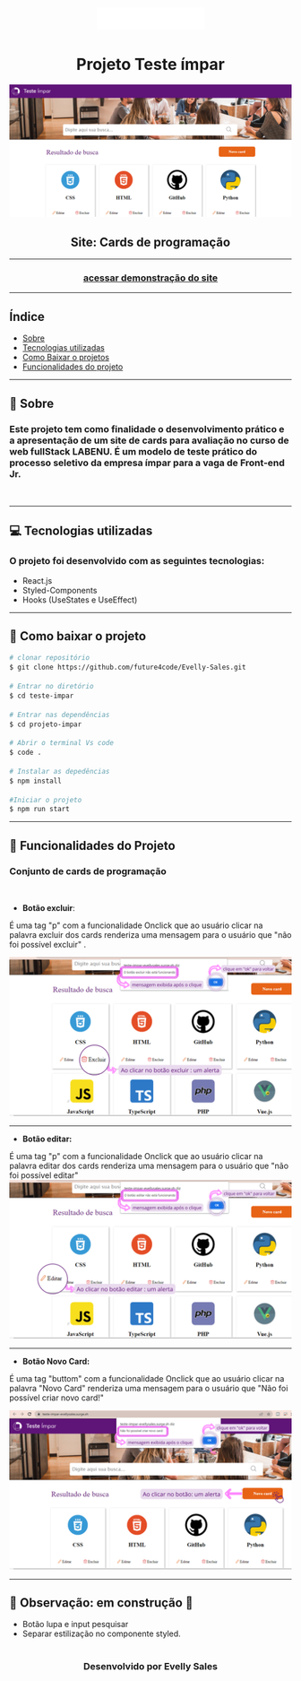 
<h1 align="center">
<img src="./image/logo.png" />
</h1>

<h1 align="center">Projeto Teste ímpar</h1>
<img src=./image/cardsProgramacao.png>
<h2 align="center">Site: Cards de programação</h2>

---
<h3 align="center">
<a href="https://teste-impar-evellysales.surge.sh/"> acessar demonstração do site</a>
</h3>

---

## Índice
- [Sobre](#-sobre)
- [Tecnologias utilizadas](#-tecnologias-utilizadas)
- [Como Baixar o projetos](#-como-baixar-o-projeto)
- [Funcionalidades do projeto](#-funcionalidades-do-projeto)
---

## 📃 Sobre

### Este projeto tem como finalidade o desenvolvimento prático e a apresentação de um site de cards para avaliação no curso de web fullStack LABENU. É um modelo de teste prático do **processo seletivo da empresa ímpar** para a vaga de Front-end Jr.
<br>

---

## 💻 Tecnologias utilizadas

### O projeto foi desenvolvido com as seguintes tecnologias:

* React.js
* Styled-Components
* Hooks (UseStates e UseEffect)

---

## 📂 Como baixar o projeto

```bash
# clonar repositório
$ git clone https://github.com/future4code/Evelly-Sales.git

# Entrar no diretório
$ cd teste-impar

# Entrar nas dependências
$ cd projeto-impar

# Abrir o terminal Vs code 
$ code .

# Instalar as depedências
$ npm install

#Iniciar o projeto
$ npm run start
```

---

## 🔗 Funcionalidades do Projeto


### Conjunto de cards de programação 
<br>

- **Botão excluir**:

É uma tag "p" com a funcionalidade Onclick que ao usuário clicar na palavra excluir dos cards renderiza uma mensagem para o usuário que "não foi possível excluir" .

<img src="./image/print-excluir.png"/>

---

- **Botão editar:**

É uma tag "p" com a funcionalidade Onclick que ao usuário clicar na palavra editar dos cards renderiza uma mensagem para o usuário que "não foi possível editar" 
<img src="./image/print-editar.png"/>

---

- **Botão Novo Card:**

É uma tag "buttom" com a funcionalidade Onclick que ao usuário clicar na palavra "Novo Card" renderiza uma mensagem para o usuário que "Não foi possível criar novo card!" 

<img src="./image/print-botaoCard.png"/>

---

## 📢 Observação: em construção 🚧
-  Botão lupa e input pesquisar 
- Separar estilização no componente styled.

# <h3 align="center">Desenvolvido por **Evelly Sales**  </h3>
